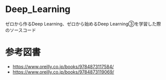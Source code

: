 # Deep_Learning
ゼロから作るDeep Learning、ゼロから始めるDeep Learning③を学習した際のソースコード
# 参考図書
* <https://www.oreilly.co.jp/books/9784873117584/>
* <https://www.oreilly.co.jp/books/9784873119069/>
